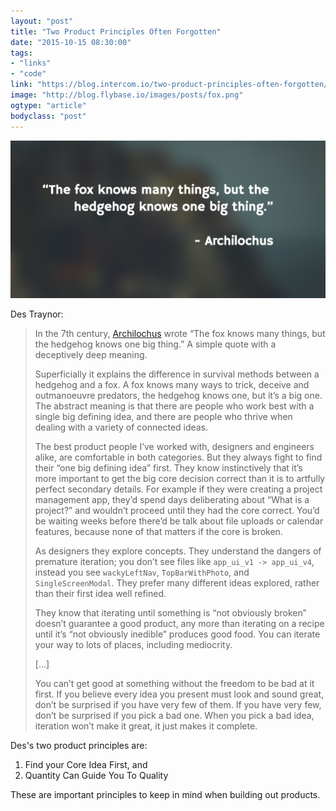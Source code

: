 ```yaml
---
layout: "post"
title: "Two Product Principles Often Forgotten"
date: "2015-10-15 08:30:00"
tags: 
- "links"
- "code"
link: "https://blog.intercom.io/two-product-principles-often-forgotten/"
image: "http://blog.flybase.io/images/posts/fox.png"
ogtype: "article"
bodyclass: "post"
---
```


<div><div class="image splash">
	<img src="/images/posts/fox.png" />
</div></div>

Des Traynor:

> In the 7th century, [Archilochus](https://en.wikipedia.org/wiki/Archilochus) wrote “The fox knows many things, but the hedgehog knows one big thing.” A simple quote with a deceptively deep meaning.
> 
> Superficially it explains the difference in survival methods between a hedgehog and a fox. A fox knows many ways to trick, deceive and outmanoeuvre predators, the hedgehog knows one, but it’s a big one. The abstract meaning is that there are people who work best with a single big defining idea, and there are people who thrive when dealing with a variety of connected ideas.
> 
> The best product people I’ve worked with, designers and engineers alike, are comfortable in both categories. But they always fight to find their “one big defining idea” first. They know instinctively that it’s more important to get the big core decision correct than it is to artfully perfect secondary details. For example if they were creating a project management app, they’d spend days deliberating about “What is a project?” and wouldn’t proceed until they had the core correct. You’d be waiting weeks before there’d be talk about file uploads or calendar features, because none of that matters if the core is broken.
> 
> As designers they explore concepts. They understand the dangers of premature iteration; you don’t see files like `app_ui_v1 -> app_ui_v4`, instead you see `wackyLeftNav`, `TopBarWithPhoto`, and `SingleScreenModal`. They prefer many different ideas explored, rather than their first idea well refined.
> 
> They know that iterating until something is “not obviously broken” doesn’t guarantee a good product, any more than iterating on a recipe until it’s “not obviously inedible” produces good food. You can iterate your way to lots of places, including mediocrity.
> 
> [...]
> 
> You can’t get good at something without the freedom to be bad at it first. If you believe every idea you present must look and sound great, don’t be surprised if you have very few of them. If you have very few, don’t be surprised if you pick a bad one. When you pick a bad idea, iteration won’t make it great, it just makes it complete.

Des's two product principles are:

1. Find your Core Idea First, and
2. Quantity Can Guide You To Quality

These are important principles to keep in mind when building out products.